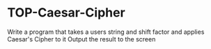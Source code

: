 # TOP-Caesar-Cipher

Write a program that takes a users string and shift factor and applies Caesar's Cipher to it
Output the result to the screen
